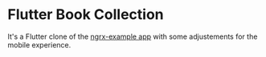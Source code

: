 # Flutter Book Collection

It's a Flutter clone of the [ngrx-example app](https://github.com/ngrx/platform/blob/master/projects/example-app/README.md) with some adjustements for the mobile experience. 
